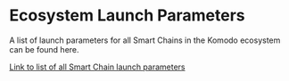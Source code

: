 # Ecosystem Launch Parameters

A list of launch parameters for all Smart Chains in the Komodo ecosystem can be found here.

[Link to list of all Smart Chain launch parameters](https://github.com/KomodoPlatform/komodo/blob/beta/src/assetchains.old)

